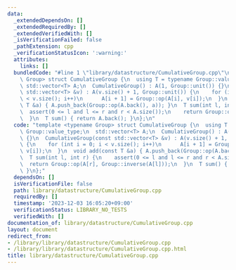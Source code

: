 ```yaml
---
data:
  _extendedDependsOn: []
  _extendedRequiredBy: []
  _extendedVerifiedWith: []
  _isVerificationFailed: false
  _pathExtension: cpp
  _verificationStatusIcon: ':warning:'
  attributes:
    links: []
  bundledCode: "#line 1 \"library/datastructure/CumulativeGroup.cpp\"\ntemplate <typename\
    \ Group> struct CumulativeGroup {\n  using T = typename Group::value_type;\n \
    \ std::vector<T> A;\n  CumulativeGroup() : A(1, Group::unit()) {}\n  CumulativeGroup(const\
    \ std::vector<T> &v) : A(v.size() + 1, Group::unit()) {\n    for (int i = 0; i\
    \ < v.size(); i++)\n      A[i + 1] = Group::op(A[i], v[i]);\n  }\n  void add(const\
    \ T &a) { A.push_back(Group::op(A.back(), a)); }\n  T sum(int l, int r) {\n  \
    \  assert(0 <= l and l <= r and r < A.size());\n    return Group::op(A[r], Group::inverse(A[l]));\n\
    \  }\n  T sum() { return A.back(); }\n};\n"
  code: "template <typename Group> struct CumulativeGroup {\n  using T = typename\
    \ Group::value_type;\n  std::vector<T> A;\n  CumulativeGroup() : A(1, Group::unit())\
    \ {}\n  CumulativeGroup(const std::vector<T> &v) : A(v.size() + 1, Group::unit())\
    \ {\n    for (int i = 0; i < v.size(); i++)\n      A[i + 1] = Group::op(A[i],\
    \ v[i]);\n  }\n  void add(const T &a) { A.push_back(Group::op(A.back(), a)); }\n\
    \  T sum(int l, int r) {\n    assert(0 <= l and l <= r and r < A.size());\n  \
    \  return Group::op(A[r], Group::inverse(A[l]));\n  }\n  T sum() { return A.back();\
    \ }\n};"
  dependsOn: []
  isVerificationFile: false
  path: library/datastructure/CumulativeGroup.cpp
  requiredBy: []
  timestamp: '2023-12-03 16:05:20+09:00'
  verificationStatus: LIBRARY_NO_TESTS
  verifiedWith: []
documentation_of: library/datastructure/CumulativeGroup.cpp
layout: document
redirect_from:
- /library/library/datastructure/CumulativeGroup.cpp
- /library/library/datastructure/CumulativeGroup.cpp.html
title: library/datastructure/CumulativeGroup.cpp
---
```

